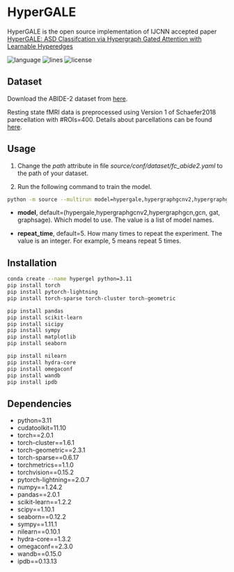 # HyperGALE

HyperGALE is the open source implementation of IJCNN accepted paper [HyperGALE: ASD Classifcation via Hypergraph Gated Attention with Learnable Hyperedges](link) 

![language](https://img.shields.io/github/languages/top/mehular0ra/HyperGALE?color=lightgrey)
![lines](https://img.shields.io/tokei/lines/github/mehular0ra/HyperGALE?color=red)
![license](https://img.shields.io/github/license/mehular0ra/HyperGALE)


## Dataset

Download the ABIDE-2 dataset from [here](http://fcon_1000.projects.nitrc.org/indi/abide/abide_II.html).

Resting state fMRI data is preprocessed using Version 1 of Schaefer2018 parecellation with #ROIs=400. Details about parcellations can be found [here](https://github.com/ThomasYeoLab/CBIG/tree/master/stable_projects/brain_parcellation/Schaefer2018_LocalGlobal).


## Usage

1. Change the *path* attribute in file *source/conf/dataset/fc_abide2.yaml* to the path of your dataset.

2. Run the following command to train the model.

```bash
python -m source --multirun model=hypergale,hypergraphgcnv2,hypergraphgcn,gcn,gat,graphsage dataset=fc_abide2 repeat_time=5
```

- **model**, default=(hypergale,hypergraphgcnv2,hypergraphgcn,gcn, gat, graphsage). Which model to use. The value is a list of model names. 

- **repeat_time**, default=5. How many times to repeat the experiment. The value is an integer. For example, 5 means repeat 5 times.

## Installation

```bash
conda create --name hypergel python=3.11
pip install torch
pip install pytorch-lightning
pip install torch-sparse torch-cluster torch-geometric

pip install pandas
pip install scikit-learn
pip install sicipy
pip install sympy
pip install matplotlib
pip install seaborn

pip install nilearn
pip install hydra-core
pip install omegaconf
pip install wandb
pip install ipdb

```


## Dependencies

  - python=3.11
  - cudatoolkit=11.10
  - torch==2.0.1
  - torch-cluster==1.6.1
  - torch-geometric==2.3.1
  - torch-sparse==0.6.17
  - torchmetrics==1.1.0
  - torchvision==0.15.2
  - pytorch-lightning==2.0.7
  - numpy==1.24.2
  - pandas==2.0.1
  - scikit-learn==1.2.2
  - scipy==1.10.1
  - seaborn==0.12.2
  - sympy==1.11.1
  - nilearn==0.10.1
  - hydra-core==1.3.2
  - omegaconf==2.3.0
  - wandb==0.15.0
  - ipdb==0.13.13




